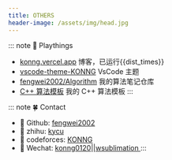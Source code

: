 ```yaml
---
title: OTHERS
header-image: /assets/img/head.jpg
---
```


::: note  🌴 Playthings
<!-- > [dribbble profile](https://dribbble.com/fengwei2002) -->
- [konng.vercel.app](https://konng.vercel.app) 博客，已运行{{dist_times}}  
- [vscode-theme-KONNG](https://marketplace.visualstudio.com/items?itemName=OvO.konng)  VsCode 主题 
- [fengwei2002/Algorithm](https://github.com/fengwei2002/Algorithm) 我的算法笔记仓库
- [C++ 算法模板](https://www.notion.so/fengwei2002/include-algorithm-2ed2f53326b049b8945f6119c83874be) 我的 C++ 算法模板
:::

::: note 🍀 Contact 
- 🔗 Github: [fengwei2002](https://github.com/fengwei2002)
- 🔗 zhihu: [kycu](https://www.zhihu.com/people/kwmwmwnw)
- 🔗 codeforces: [KONNG](http://codeforces.com/profile/KONNG#)
- 🔗 Wechat: [konng0120](https://raw.githubusercontent.com/fengwei2002/Pictures_01/master/img/konng0120-2021-06-19.jpg)||[wsublimation ](https://raw.githubusercontent.com/fengwei2002/Pictures_02/master/img/2020-11-24-11-41-33.jpg)
:::

<script>
    export default {
        props: ['slot-key'],
        data() {
            return {
                dist_times: "xx days xx h xx m xx s"
            };
        },
        methods: {
            refresh() {
                let start_date = '2020-01-20 00:15:00.0';
                start_date = start_date.substring(0, 19);
                start_date = start_date.replace(/-/g, '/');
                let start_timestamp = new Date(start_date).getTime();
                let now_timestamp = new Date();

                let dist_timestamp = now_timestamp - start_timestamp;
                let dist_days = Math.floor(dist_timestamp / (24 * 3600 * 1000));
                let dist_hours = Math.floor((dist_timestamp % (24 * 3600 * 1000)) / (3600 * 1000));
                let dist_mins = Math.floor((dist_timestamp % (3600 * 1000)) / (60 * 1000));
                let dist_secs = Math.floor((dist_timestamp % (60 * 1000)) / 1000);
                this.dist_times = `${dist_days} days ${dist_hours} h ${dist_mins} m ${dist_secs} s`;
            }
        },
        mounted() {
            this.refresh();
            setInterval(this.refresh, 1000);
        }
    }
</script>

<link rel="stylesheet" href="https://ico.z01.com/zico.min.css">
